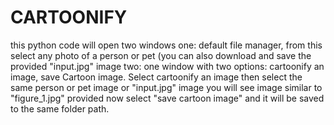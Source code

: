 # CARTOONIFY
this python code will open two windows
one: default file manager, from this select any photo of a person or pet (you can also download and save the provided "input.jpg" image
two: one window with two options: cartoonify an image, save Cartoon image. Select cartoonify an image then select the same person or pet image or "input.jpg" image
you will see image similar to "figure_1.jpg" provided
now select "save cartoon image" and it will be saved to the same folder path.
